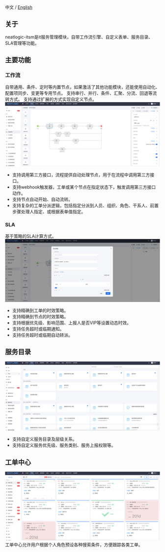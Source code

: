 中文 / [English](README.en.md)

## 关于

neatlogic-itsm是it服务管理模块，自带工作流引擎、自定义表单、服务目录、SLA管理等功能。

## 主要功能

### 工作流

自带通用、条件、定时等内置节点，如果激活了其他功能模块，还能使用自动化、配置项同步、变更等专用节点。
支持串行、并行、条件、汇聚、分流、回退等流转方式。
支持通过扩展的方式实现自定义节点。
![img.png](README_IMAGES/img.png)

- 支持调用第三方接口，流程提供自动处理节点，用于在流程中调用第三方接口。
- 支持webhook触发器，工单或某个节点在指定状态下，触发调用第三方接口动作。
- 支持节点自动开始、自动流转。
- 支持复杂的工单分派逻辑，包括指定分派到人员、组织、角色、干系人、前置步骤处理人指定、或根据表单值指定。

### SLA

基于策略的SLA计算方式。
![img.png](README_IMAGES/img1.png)

- 支持精确到工单的时效策略。
- 支持精确到节点的时效策略。
- 支持根据优先级、影响范围、上报人是否VIP等设置动态时效。
- 支持任务超时或临期通知。
- 支持任务超时或临期自动转派。

## 服务目录

![img.png](README_IMAGES/img3.png)

- 支持自定义服务目录及层级关系。
- 支持自定义服务优先级、服务类别、服务上报权限等。

## 工单中心

![img.png](README_IMAGES/img2.png)
工单中心允许用户根据个人角色预设各种搜索条件，方便跟踪各类工单。


